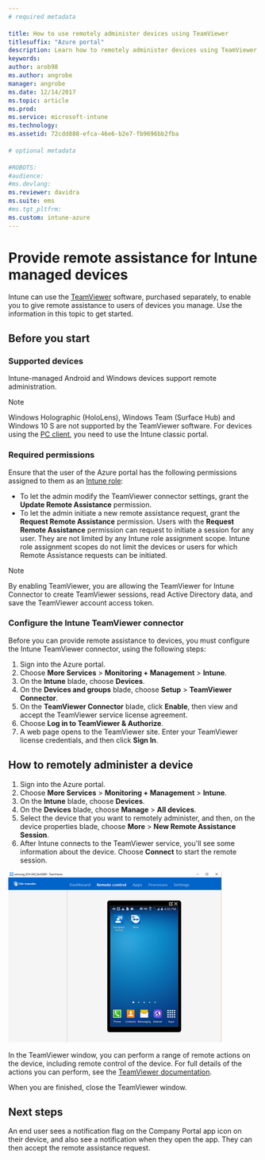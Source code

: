```yaml
---
# required metadata

title: How to use remotely administer devices using TeamViewer
titlesuffix: "Azure portal"
description: Learn how to remotely administer devices using TeamViewer."
keywords:
author: arob98
ms.author: angrobe
manager: angrobe
ms.date: 12/14/2017
ms.topic: article
ms.prod:
ms.service: microsoft-intune
ms.technology:
ms.assetid: 72cdd888-efca-46e6-b2e7-fb9696bb2fba

# optional metadata

#ROBOTS:
#audience:
#ms.devlang:
ms.reviewer: davidra
ms.suite: ems
#ms.tgt_pltfrm:
ms.custom: intune-azure
---
```


# Provide remote assistance for Intune managed devices

Intune can use the [TeamViewer](https://www.teamviewer.com) software, purchased separately, to enable you to give remote assistance to users of devices you manage. Use the information in this topic to get started.

## Before you start

### Supported devices

Intune-managed Android and Windows devices support remote administration.

>[!NOTE]
>Windows Holographic (HoloLens), Windows Team (Surface Hub) and Windows 10 S are not supported by the TeamViewer software. For devices using the [PC client](/intune-classic/deploy-use/pc-management-comparison?toc=/intune/toc.json), you need to use the Intune classic portal.



### Required permissions

Ensure that the user of the Azure portal has the following permissions assigned to them as an [Intune role](https://docs.microsoft.com/intune-azure/access-control/role-based-access-control):
- To let the admin modify the TeamViewer connector settings, grant the **Update Remote Assistance** permission.
- To let the admin initiate a new remote assistance request, grant the **Request Remote Assistance** permission. Users with the **Request Remote Assistance** permission can request to initiate a session for any user. They are not limited by any Intune role assignment scope. Intune role assignment scopes do not limit the devices or users for which Remote Assistance requests can be initiated.

>[!NOTE]
>By enabling TeamViewer, you are allowing the TeamViewer for Intune Connector to create TeamViewer sessions, read Active Directory data, and save the TeamViewer account access token.

### Configure the Intune TeamViewer connector

Before you can provide remote assistance to devices, you must configure the Intune TeamViewer connector, using the following steps:


1. Sign into the Azure portal.
2. Choose **More Services** > **Monitoring + Management** > **Intune**.
3. On the **Intune** blade, choose **Devices**.
4. On the **Devices and groups** blade, choose **Setup** > **TeamViewer Connector**.
5. On the **TeamViewer Connector** blade, click **Enable**, then view and accept the TeamViewer service license agreement.
6. Choose **Log in to TeamViewer & Authorize**.
7. A web page opens to the TeamViewer site. Enter your TeamViewer license credentials, and then click **Sign In**.


## How to remotely administer a device

1. Sign into the Azure portal.
2. Choose **More Services** > **Monitoring + Management** > **Intune**.
3. On the **Intune** blade, choose **Devices**.
4. On the **Devices** blade, choose **Manage** > **All devices**.
5. Select the device that you want to remotely administer, and then, on the device properties blade, choose **More** > **New Remote Assistance Session**.
6. After Intune connects to the TeamViewer service, you'll see some information about the device. Choose **Connect** to start the remote session.

![Android TeamViewer example](./media/android-teamviewer.png)

In the TeamViewer window, you can perform a range of remote actions on the device, including remote control of the device. For full details of the actions you can perform, see the [TeamViewer documentation](https://www.teamviewer.com/support/documents/).

When you are finished, close the TeamViewer window.

## Next steps

An end user sees a notification flag on the Company Portal app icon on their device, and also see a notification when they open the app. They can then accept the remote assistance request.
